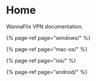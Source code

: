 # Home

WannaFlix VPN documentation.

{% page-ref page="windows/" %}

{% page-ref page="mac-os/" %}

{% page-ref page="ios/" %}

{% page-ref page="android/" %}



